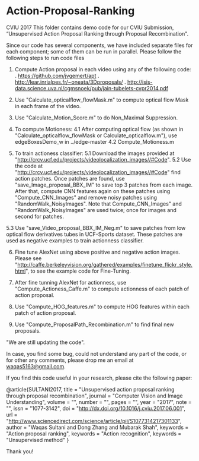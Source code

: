 # Action-Proposal-Ranking
CVIU 2017
This folder contains demo code for our CVIU Submission, “Unsupervised Action Proposal Ranking through Proposal Recombination".

Since our code has several components, we have included separate files for each component; some of them can be run in parallel.
Please follow the following steps to run code files

1. Compute Action proposal in each video using any of the following code:
. https://github.com/jvgemert/apt 
. http://lear.inrialpes.fr/~oneata/3Dproposals/
. http://isis-data.science.uva.nl/cgmsnoek/pub/jain-tubelets-cvpr2014.pdf

2. Use "Calculate_opticalflow_flowMask.m"  to compute optical flow Mask in each frame of the video.
3. Use "Calculate_Motion_Score.m" to do Non_Maximal Suppression. 
4. To compute Motioness:
 4.1  After computing optical flow (as shown in "Calculate_opticalflow_flowMask or Calculate_opticalflow.m"), use edgeBoxesDemo_w in ../edge-master 
 4.2  Compute_Motioness.m

5. To train actioness classifier:
  5.1 Download the images provided at "http://crcv.ucf.edu/projects/videolocalization_images//#Code".
  5.2 Use the code at "http://crcv.ucf.edu/projects/videolocalization_images//#Code" find action patches.  Once patches are found, use "save_Image_proposal_BBX_IM" to save top 3 patches from each image. After that, compute CNN features again on these patches using "Compute_CNN_Images" and remove noisy patches using "RandomWalk_NoisyImages".  Note that Compute_CNN_Images" and "RandomWalk_NoisyImages" are used twice; once for images and second for patches.

  5.3 Use "save_Video_proposal_BBX_IM_Neg.m" to save patches from low optical flow derivatives tubes in UCF-Sports dataset. These patches are used as negative examples to train actionness classifier. 

6.  Fine tune AlexNet using above positive and negative action images. Please see  "http://caffe.berkeleyvision.org/gathered/examples/finetune_flickr_style.html", to see the example code for Fine-Tuning.

7. After fine tunning AlexNet for actionness, use "Compute_Actioness_Caffe.m" to compute actionness of each patch of action proposal.
8. Use "Compute_HOG_features.m" to compute HOG features within each patch of action proposal. 
9. Use "Compute_ProposalPath_Recombination.m" to find final new proposals.

"We are still updating the code".

 
In case, you find some bug, could not understand any part of the code, or for other any comments, please drop me an email at waqas5163@gmail.com.


If you find this code useful in your research, please cite the following paper:

@article{SULTANI2017,
title = "Unsupervised action proposal ranking through proposal recombination",
journal = "Computer Vision and Image Understanding",
volume = "",
number = "",
pages = "",
year = "2017",
note = "",
issn = "1077-3142",
doi = "http://dx.doi.org/10.1016/j.cviu.2017.06.001",
url = "http://www.sciencedirect.com/science/article/pii/S1077314217301133",
author = "Waqas Sultani and Dong Zhang and Mubarak Shah",
keywords = "Action proposal ranking",
keywords = "Action recognition",
keywords = "Unsupervised method"
}

Thank you!
